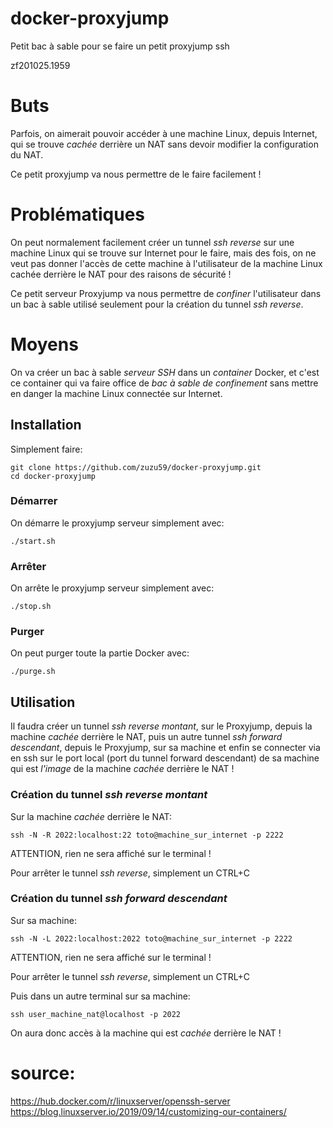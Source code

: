# docker-proxyjump
Petit bac à sable pour se faire un petit proxyjump ssh

zf201025.1959


# Buts
Parfois, on aimerait pouvoir accéder à une machine Linux, depuis Internet, qui se trouve *cachée* derrière un NAT sans devoir modifier la configuration du NAT.

Ce petit proxyjump va nous permettre de le faire facilement !


# Problématiques
On peut normalement facilement créer un tunnel *ssh reverse* sur une machine Linux qui se trouve sur Internet pour le faire, mais des fois, on ne veut pas donner l'accès de cette machine à l'utilisateur de la machine Linux cachée derrière le NAT pour des raisons de sécurité !

Ce petit serveur Proxyjump va nous permettre de *confiner* l'utilisateur dans un bac à sable utilisé seulement pour la création du tunnel *ssh reverse*.


# Moyens
On va créer un bac à sable *serveur SSH* dans un *container* Docker, et c'est ce container qui va faire office de *bac à sable de confinement* sans mettre en danger la machine Linux connectée sur Internet.


## Installation
Simplement faire:
```
git clone https://github.com/zuzu59/docker-proxyjump.git
cd docker-proxyjump
```


### Démarrer
On démarre le proxyjump serveur simplement avec:
```
./start.sh
```


### Arrêter
On arrête le proxyjump serveur simplement avec:
```
./stop.sh
```


### Purger
On peut purger toute la partie Docker avec:
```
./purge.sh
```


## Utilisation
Il faudra créer un tunnel *ssh reverse montant*, sur le Proxyjump, depuis la machine *cachée* derrière le NAT, puis un autre tunnel *ssh forward descendant*, depuis le Proxyjump, sur sa machine et enfin se connecter via en ssh sur le port local (port du tunnel forward descendant) de sa machine qui est *l'image* de la machine *cachée* derrière le NAT !

### Création du tunnel *ssh reverse montant*
Sur la machine *cachée* derrière le NAT:
```
ssh -N -R 2022:localhost:22 toto@machine_sur_internet -p 2222
```
ATTENTION, rien ne sera affiché sur le terminal !

Pour arrêter le tunnel *ssh reverse*, simplement un CTRL+C

### Création du tunnel *ssh forward descendant*
Sur sa machine:
```
ssh -N -L 2022:localhost:2022 toto@machine_sur_internet -p 2222
```

ATTENTION, rien ne sera affiché sur le terminal !

Pour arrêter le tunnel *ssh reverse*, simplement un CTRL+C

Puis dans un autre terminal sur sa machine:
```
ssh user_machine_nat@localhost -p 2022
```
On aura donc accès à la machine qui est *cachée* derrière le NAT !


# source: 
https://hub.docker.com/r/linuxserver/openssh-server<br>
https://blog.linuxserver.io/2019/09/14/customizing-our-containers/


